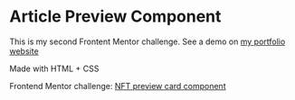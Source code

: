 # Article Preview Component

This is my second Frontent Mentor challenge. See a demo on [my portfolio website](https://gustavo-souza.com/)

Made with HTML + CSS

Frontend Mentor challenge: [NFT preview card component](https://www.frontendmentor.io/challenges/nft-preview-card-component-SbdUL_w0U)
